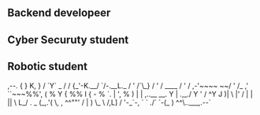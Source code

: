 <h2 align="left">Backend developeer </h2>
  <h2>  Cyber Securuty student </h2>
    <h2>  Robotic student</h2>
                           ,--.             
                          {    }            
                          K,   }            
                         /  `Y`             
                    _   /   /               
                   {_'-K.__/                
                     `/-.__L._              
                     /  ' /`\_}             
                    /  ' /                  
            ____   /  ' /                   
     ,-'~~~~    ~~/  ' /_                   
   ,'             ``~~~%%',                 
  (                     %  Y                
 {                      %% I                
{      -                 %  `.              
|       ',                %  )              
|        |   ,..__      __. Y               
|    .,_./  Y ' / ^Y   J   )|               
\           |' /   |   |   ||               
 \          L_/    . _ (_,.'(               
  \,   ,      ^^""' / |      )              
    \_  \          /,L]     /               
      '-_`-,       ` `   ./`                
         `-(_            )                  
             ^^\..___,.--`                  
